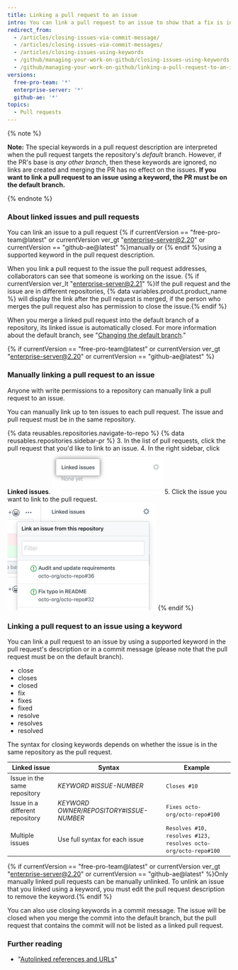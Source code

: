 ```yaml
---
title: Linking a pull request to an issue
intro: You can link a pull request to an issue to show that a fix is in progress and to automatically close the issue when the pull request is merged.
redirect_from:
  - /articles/closing-issues-via-commit-message/
  - /articles/closing-issues-via-commit-messages/
  - /articles/closing-issues-using-keywords
  - /github/managing-your-work-on-github/closing-issues-using-keywords
  - /github/managing-your-work-on-github/linking-a-pull-request-to-an-issue
versions:
  free-pro-team: '*'
  enterprise-server: '*'
  github-ae: '*'
topics:
  - Pull requests
---
```

{% note %}

**Note:** The special keywords in a pull request description are interpreted when the pull request targets the repository's *default* branch. However, if the PR's base is *any other branch*, then these keywords are ignored, no links are created and merging the PR has no effect on the issues. **If you want to link a pull request to an issue using a keyword, the PR must be on the default branch.**

{% endnote %}

### About linked issues and pull requests

You can link an issue to a pull request {% if currentVersion == "free-pro-team@latest" or currentVersion ver_gt "enterprise-server@2.20" or currentVersion == "github-ae@latest" %}manually or {% endif %}using a supported keyword in the pull request description. 

When you link a pull request to the issue the pull request addresses, collaborators can see that someone is working on the issue. {% if currentVersion ver_lt "enterprise-server@2.21" %}If the pull request and the issue are in different repositories, {% data variables.product.product_name %} will display the link after the pull request is merged, if the person who merges the pull request also has permission to close the issue.{% endif %}

When you merge a linked pull request into the default branch of a repository, its linked issue is automatically closed. For more information about the default branch, see "[Changing the default branch](/github/administering-a-repository/changing-the-default-branch)."

{% if currentVersion == "free-pro-team@latest" or currentVersion ver_gt "enterprise-server@2.20" or currentVersion == "github-ae@latest" %}
### Manually linking a pull request to an issue

Anyone with write permissions to a repository can manually link a pull request to an issue.

You can manually link up to ten issues to each pull request. The issue and pull request must be in the same repository.

{% data reusables.repositories.navigate-to-repo %}
{% data reusables.repositories.sidebar-pr %}
3. In the list of pull requests, click the pull request that you'd like to link to an issue.
4. In the right sidebar, click **Linked issues**.
  ![Linked issues in the right sidebar](/assets/images/help/pull_requests/linked-issues.png)
5. Click the issue you want to link to the pull request.
  ![Drop down to link issue](/assets/images/help/pull_requests/link-issue-drop-down.png)
{% endif %}

### Linking a pull request to an issue using a keyword

You can link a pull request to an issue by using a supported keyword in the pull request's description or in a commit message (please note that the pull request must be on the default branch). 

* close
* closes
* closed
* fix
* fixes
* fixed
* resolve
* resolves
* resolved

The syntax for closing keywords depends on whether the issue is in the same repository as the pull request.

Linked issue | Syntax | Example
--------------- | ------ | ------
Issue in the same repository | *KEYWORD* #*ISSUE-NUMBER* | `Closes #10`
Issue in a different repository | *KEYWORD* *OWNER*/*REPOSITORY*#*ISSUE-NUMBER* | `Fixes octo-org/octo-repo#100`
Multiple issues | Use full syntax for each issue | `Resolves #10, resolves #123, resolves octo-org/octo-repo#100`

{% if currentVersion == "free-pro-team@latest" or currentVersion ver_gt "enterprise-server@2.20" or currentVersion == "github-ae@latest" %}Only manually linked pull requests can be manually unlinked. To unlink an issue that you linked using a keyword, you must edit the pull request description to remove the keyword.{% endif %}

You can also use closing keywords in a commit message. The issue will be closed when you merge the commit into the default branch, but the pull request that contains the commit will not be listed as a linked pull request.

### Further reading

- "[Autolinked references and URLs](/articles/autolinked-references-and-urls/#issues-and-pull-requests)"
